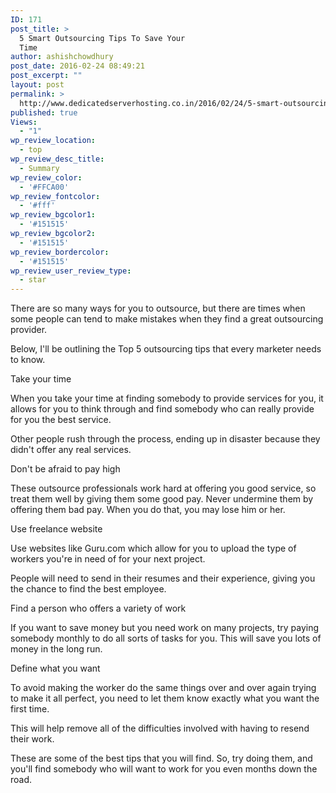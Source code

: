 ```yaml
---
ID: 171
post_title: >
  5 Smart Outsourcing Tips To Save Your
  Time
author: ashishchowdhury
post_date: 2016-02-24 08:49:21
post_excerpt: ""
layout: post
permalink: >
  http://www.dedicatedserverhosting.co.in/2016/02/24/5-smart-outsourcing-tips-to-save-your-time/
published: true
Views:
  - "1"
wp_review_location:
  - top
wp_review_desc_title:
  - Summary
wp_review_color:
  - '#FFCA00'
wp_review_fontcolor:
  - '#fff'
wp_review_bgcolor1:
  - '#151515'
wp_review_bgcolor2:
  - '#151515'
wp_review_bordercolor:
  - '#151515'
wp_review_user_review_type:
  - star
---
```

There are so many ways for you to outsource, but there are times when some people can tend to make mistakes when they find a great outsourcing provider.

Below, I'll be outlining the Top 5 outsourcing tips that every marketer needs to know.

Take your time

When you take your time at finding somebody to provide services for you, it allows for you to think through and find somebody who can really provide for you the best service.

Other people rush through the process, ending up in disaster because they didn't offer any real services.

Don't be afraid to pay high

These outsource professionals work hard at offering you good service, so treat them well by giving them some good pay. Never undermine them by offering them bad pay. When you do that, you may lose him or her.

Use freelance website

Use websites like Guru.com which allow for you to upload the type of workers you're in need of for your next project.

People will need to send in their resumes and their experience, giving you the chance to find the best employee.

Find a person who offers a variety of work

If you want to save money but you need work on many projects, try paying somebody monthly to do all sorts of tasks for you. This will save you lots of money in the long run.

Define what you want

To avoid making the worker do the same things over and over again trying to make it all perfect, you need to let them know exactly what you want the first time.

This will help remove all of the difficulties involved with having to resend their work.

These are some of the best tips that you will find. So, try doing them, and you'll find somebody who will want to work for you even months down the road.